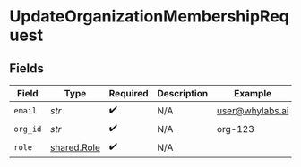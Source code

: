 # UpdateOrganizationMembershipRequest


## Fields

| Field                                      | Type                                       | Required                                   | Description                                | Example                                    |
| ------------------------------------------ | ------------------------------------------ | ------------------------------------------ | ------------------------------------------ | ------------------------------------------ |
| `email`                                    | *str*                                      | :heavy_check_mark:                         | N/A                                        | user@whylabs.ai                            |
| `org_id`                                   | *str*                                      | :heavy_check_mark:                         | N/A                                        | org-123                                    |
| `role`                                     | [shared.Role](../../models/shared/role.md) | :heavy_check_mark:                         | N/A                                        |                                            |